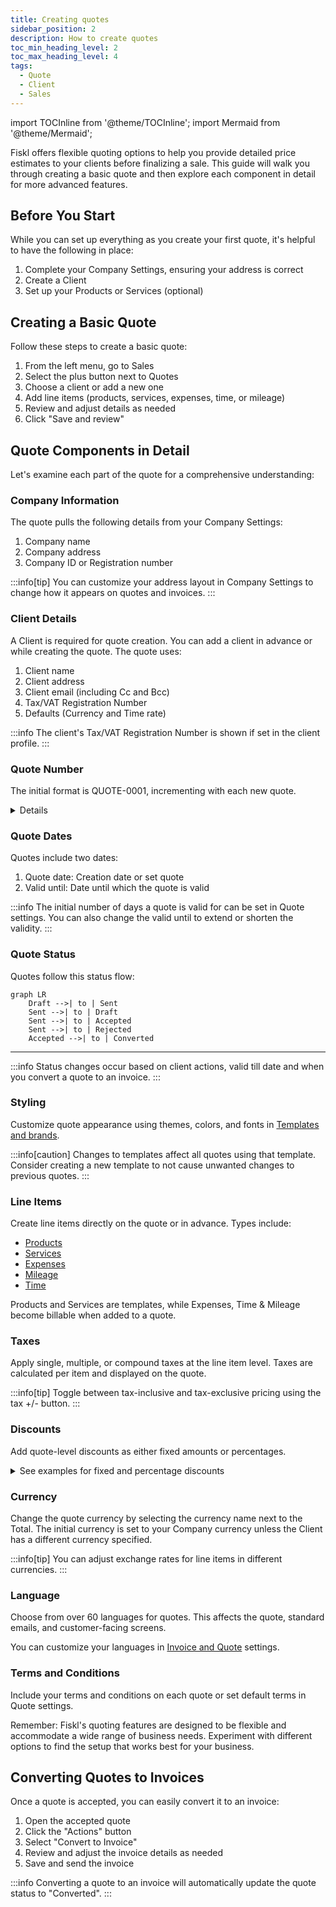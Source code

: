 ```yaml
---
title: Creating quotes
sidebar_position: 2
description: How to create quotes
toc_min_heading_level: 2
toc_max_heading_level: 4
tags:
  - Quote
  - Client
  - Sales
---
```


import TOCInline from '@theme/TOCInline';
import Mermaid from '@theme/Mermaid';

Fiskl offers flexible quoting options to help you provide detailed price estimates to your clients before finalizing a sale. This guide will walk you through creating a basic quote and then explore each component in detail for more advanced features.

## Before You Start

While you can set up everything as you create your first quote, it's helpful to have the following in place:

1. Complete your Company Settings, ensuring your address is correct
2. Create a Client
3. Set up your Products or Services (optional)

## Creating a Basic Quote

Follow these steps to create a basic quote:

1. From the left menu, go to Sales
2. Select the plus button next to Quotes
3. Choose a client or add a new one
4. Add line items (products, services, expenses, time, or mileage)
5. Review and adjust details as needed
6. Click "Save and review"

## Quote Components in Detail

Let's examine each part of the quote for a comprehensive understanding:

<TOCInline toc={toc} />

### Company Information

The quote pulls the following details from your Company Settings:

1. Company name
2. Company address
3. Company ID or Registration number

:::info[tip]
You can customize your address layout in Company Settings to change how it appears on quotes and invoices.
:::

### Client Details

A Client is required for quote creation. You can add a client in advance or while creating the quote. The quote uses:

1. Client name
2. Client address
3. Client email (including Cc and Bcc)
4. Tax/VAT Registration Number
5. Defaults (Currency and Time rate)

:::info
The client's Tax/VAT Registration Number is shown if set in the client profile.
:::

### Quote Number

The initial format is QUOTE-0001, incrementing with each new quote.

<details>

    <summary>Learn more about customizing your quote number</summary>

    **You can customize this format, but there are limitations:**

    1. Auto-increment is only possible if the number ends with a digit
    2. Date-based formats (e.g., 2024-01-0001) require manual updates at each period change

To change the format, simply edit the quote number when creating a new quote. Subsequent quote will follow this new pattern.

</details>

### Quote Dates

Quotes include two dates:

1. Quote date: Creation date or set quote
2. Valid until: Date until which the quote is valid

:::info
The initial number of days a quote is valid for can be set in Quote settings. You can also change the valid until to extend or shorten the validity.
:::

### Quote Status

Quotes follow this status flow:

```mermaid
graph LR
    Draft -->| to | Sent
    Sent -->| to | Draft
    Sent -->| to | Accepted
    Sent -->| to | Rejected
    Accepted -->| to | Converted
```

---

:::info
Status changes occur based on client actions, valid till date and when you convert a quote to an invoice.
:::

### Styling

Customize quote appearance using themes, colors, and fonts in [Templates and brands](../../Settings-Configurations/templates-and-brands.md).

:::info[caution]
Changes to templates affect all quotes using that template. Consider creating a new template to not cause unwanted changes to previous quotes.
:::

### Line Items

Create line items directly on the quote or in advance. Types include:

- [Products](../../Core-Features/Line-Items/products)
- [Services](../../Core-Features/Line-Items/services)
- [Expenses](../../Core-Features/Line-Items/expenses)
- [Mileage](../../Core-Features/Line-Items/mileage)
- [Time](../../Core-Features/Line-Items/time)

Products and Services are templates, while Expenses, Time & Mileage become billable when added to a quote.

### Taxes

Apply single, multiple, or compound taxes at the line item level. Taxes are calculated per item and displayed on the quote.

:::info[tip]
Toggle between tax-inclusive and tax-exclusive pricing using the tax +/- button.
:::

### Discounts

Add quote-level discounts as either fixed amounts or percentages.

<details>

<summary>See examples for fixed and percentage discounts</summary>

To make the amount entered a percentage just add a percentage sign at the end of the value. (e.g., `20%`)

- $100 discount = 100
- 15% discount = 15%

</details>

### Currency

Change the quote currency by selecting the currency name next to the Total. The initial currency is set to your Company currency unless the Client has a different currency specified.

:::info[tip]
You can adjust exchange rates for line items in different currencies.
:::

### Language

Choose from over 60 languages for quotes. This affects the quote, standard emails, and customer-facing screens.

You can customize your languages in [Invoice and Quote](../../Settings-Configurations/invoice-and-quote-settings.md) settings.

### Terms and Conditions

Include your terms and conditions on each quote or set default terms in Quote settings.

Remember: Fiskl's quoting features are designed to be flexible and accommodate a wide range of business needs. Experiment with different options to find the setup that works best for your business.

## Converting Quotes to Invoices

Once a quote is accepted, you can easily convert it to an invoice:

1. Open the accepted quote
2. Click the "Actions" button
3. Select "Convert to Invoice"
4. Review and adjust the invoice details as needed
5. Save and send the invoice

:::info
Converting a quote to an invoice will automatically update the quote status to "Converted".
:::
